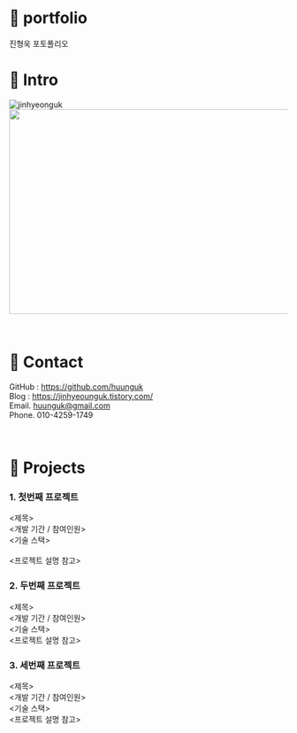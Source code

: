 # 📌 portfolio

진형욱 포토폴리오

# 📌 Intro
![jinhyeonguk](https://user-images.githubusercontent.com/100752008/177001479-896920c6-8534-4b59-aa04-0f54f29ae473.jpg)
<img src="https://user-images.githubusercontent.com/100752008/177001479-896920c6-8534-4b59-aa04-0f54f29ae473.jpg" width="700" height="370">

<br>

# 📌 Contact
GitHub : https://github.com/huunguk <br>
Blog : https://jinhyeounguk.tistory.com/ <br>
Email. huunguk@gmail.com <br>
Phone. 010-4259-1749<br>

<br>

# 📌 Projects 
### 1. 첫번째 프로젝트
  <제목><br>
  <개발 기간 / 참여인원><br>
  <기술 스택><br><br>
  <프로젝트 설명 참고><br>


### 2. 두번째 프로젝트
  <제목><br>
  <개발 기간 / 참여인원><br>
  <기술 스택><br>
  <프로젝트 설명 참고><br>
  

### 3. 세번째 프로젝트
  <제목><br>
  <개발 기간 / 참여인원><br>
  <기술 스택><br>
  <프로젝트 설명 참고><br>
